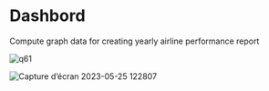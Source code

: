 # Dashbord
Compute graph data for creating yearly airline performance report 

![q61](https://github.com/ToumiYassine/Dashbord/assets/108891617/9a550eb0-e45c-46c0-a837-47e36a06c329)

![Capture d’écran 2023-05-25 122807](https://github.com/ToumiYassine/Dashbord/assets/108891617/077079d5-ce7f-4236-ac11-eda4d62508d0)


